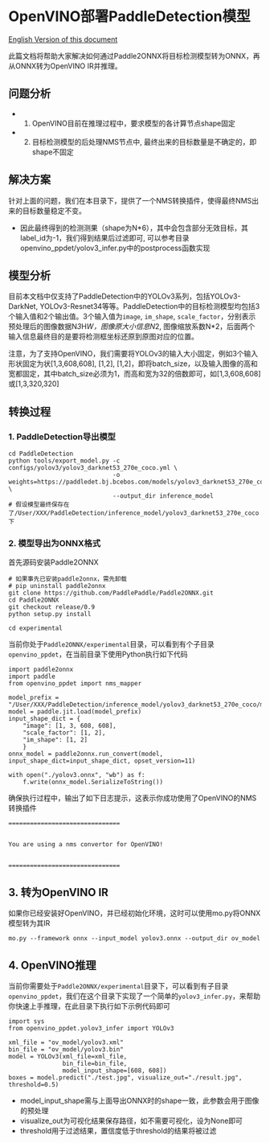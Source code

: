 # OpenVINO部署PaddleDetection模型

[English Version of this document](./openvino_ppdet_en.md)

此篇文档将帮助大家解决如何通过Paddle2ONNX将目标检测模型转为ONNX，再从ONNX转为OpenVINO IR并推理。

## 问题分析

- 1. OpenVINO目前在推理过程中，要求模型的各计算节点shape固定
- 2. 目标检测模型的后处理NMS节点中, 最终出来的目标数量是不确定的，即shape不固定

## 解决方案

针对上面的问题，我们在本目录下，提供了一个NMS转换插件，使得最终NMS出来的目标数量稳定不变。

- 因此最终得到的检测测果（shape为N*6），其中会包含部分无效目标，其label_id为-1，我们得到结果后过滤即可, 可以参考目录openvino_ppdet/yolov3_infer.py中的postprocess函数实现

## 模型分析

目前本文档中仅支持了PaddleDetection中的YOLOv3系列，包括YOLOv3-DarkNet, YOLOv3-Resnet34等等。PaddleDetection中的目标检测模型均包括3个输入值和2个输出值。3个输入值为`image`, `im_shape`, `scale_factor`，分别表示预处理后的图像数据N*3*H*W，图像原大小信息N*2, 图像缩放系数N*2，后面两个输入信息最终目的是要将检测框坐标还原到原图对应的位置。  

注意，为了支持OpenVINO，我们需要将YOLOv3的输入大小固定，例如3个输入形状固定为状[1,3,608,608], [1,2], [1,2]，即将batch_size，以及输入图像的高和宽都固定，其中batch_size必须为1，而高和宽为32的倍数即可，如[1,3,608,608]或[1,3,320,320]

## 转换过程

### 1. PaddleDetection导出模型

```
cd PaddleDetection
python tools/export_model.py -c configs/yolov3/yolov3_darknet53_270e_coco.yml \
                             -o weights=https://paddledet.bj.bcebos.com/models/yolov3_darknet53_270e_coco.pdparams \
                             --output_dir inference_model
# 假设模型最终保存在了/User/XXX/PaddleDetection/inference_model/yolov3_darknet53_270e_coco下
```

### 2. 模型导出为ONNX格式
首先源码安装Paddle2ONNX
```
# 如果事先已安装paddle2onnx，需先卸载
# pip uninstall paddle2onnx
git clone https://github.com/PaddlePaddle/Paddle2ONNX.git
cd Paddle2ONNX
git checkout release/0.9
python setup.py install

cd experimental
```

当前你处于`Paddle2ONNX/experimental`目录，可以看到有个子目录`openvino_ppdet`，在当前目录下使用Python执行如下代码
```
import paddle2onnx
import paddle
from openvino_ppdet import nms_mapper

model_prefix = "/User/XXX/PaddleDetection/inference_model/yolov3_darknet53_270e_coco/model"
model = paddle.jit.load(model_prefix)
input_shape_dict = {
    "image": [1, 3, 608, 608],
    "scale_factor": [1, 2],
    "im_shape": [1, 2]
    }
onnx_model = paddle2onnx.run_convert(model, input_shape_dict=input_shape_dict, opset_version=11)

with open("./yolov3.onnx", "wb") as f:
    f.write(onnx_model.SerializeToString())
```
确保执行过程中，输出了如下日志提示，这表示你成功使用了OpenVINO的NMS转换插件
```
===============================


You are using a nms convertor for OpenVINO!


===============================
```

## 3. 转为OpenVINO IR
如果你已经安装好OpenVINO，并已经初始化环境，这时可以使用mo.py将ONNX模型转为其IR
```
mo.py --framework onnx --input_model yolov3.onnx --output_dir ov_model
```

## 4. OpenVINO推理
当前你需要处于`Paddle2ONNX/experimental`目录下，可以看到有子目录`openvino_ppdet`，我们在这个目录下实现了一个简单的`yolov3_infer.py`，来帮助你快速上手推理，在此目录下执行如下示例代码即可
```
import sys
from openvino_ppdet.yolov3_infer import YOLOv3

xml_file = "ov_model/yolov3.xml"
bin_file = "ov_model/yolov3.bin"
model = YOLOv3(xml_file=xml_file,
               bin_file=bin_file,
               model_input_shape=[608, 608])
boxes = model.predict("./test.jpg", visualize_out="./result.jpg", threshold=0.5)
```
- model_input_shape需与上面导出ONNX时的shape一致，此参数会用于图像的预处理
- visualize_out为可视化结果保存路径，如不需要可视化，设为None即可
- threshold用于过滤结果，置信度低于threshold的结果将被过滤
